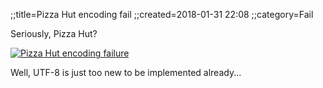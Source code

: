 ;;title=Pizza Hut encoding fail
;;created=2018-01-31 22:08
;;category=Fail

Seriously, Pizza Hut?

[![Pizza Hut encoding failure](2018/pizzahut_fail.png)](2018/pizzahut_fail.png)

Well, UTF-8 is just too new to be implemented already...
